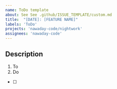 ```yaml
---
name: ToDo template
about: See See .github/ISSUE_TEMPLATE/custom.md
title:  "[DATE]: [FEATURE NAME]"
labels: 'ToDo'
projects: 'nawaday-code/nightwork'
assignees: 'nawaday-code'
---
```



## Description

1. To
2. Do

- [ ] 

